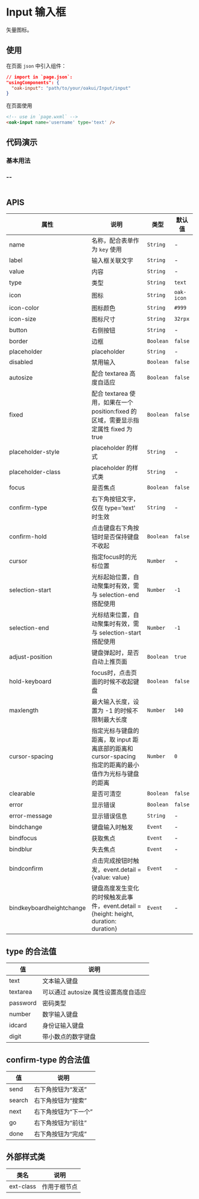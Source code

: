 # Input 输入框
矢量图标。

## 使用

在页面 `json` 中引入组件：

```json
// import in `page.json`:
"usingComponents": {
  "oak-input": "path/to/your/oakui/Input/input"
}
```

在页面使用
```html
<!-- use in `page.wxml` -->
<oak-input name='username' type='text' />
```

## 代码演示
### 基本用法

### --
```
```

## APIS

| 属性 | 说明 | 类型 | 默认值 |
|-----------|-----------|-----------|-------------|
| name | 名称，配合表单作为 `key` 使用 | `String` | - |
| label | 输入框关联文字 | `String` | - |
| value | 内容 | `String` | - |
| type | 类型  | `String` | `text` |
| icon | 图标 | `String` | `oak-icon` |
| icon-color | 图标颜色 | `String` | `#999` |
| icon-size | 图标尺寸 | `String` | `32rpx` |
| button | 右侧按钮 |  `String` | - |
| border | 边框 | `Boolean` | `false` |
| placeholder | placeholder | `String` | - |
| disabled | 禁用输入 | `Boolean` | `false` |
| autosize | 配合 textarea 高度自适应 | `Boolean` | `false` |
| fixed | 配合 textarea 使用，如果在一个 position:fixed 的区域，需要显示指定属性 fixed 为 true | `Boolean` | `false` |
| placeholder-style | placeholder 的样式 | `String` | - |
| placeholder-class | placeholder 的样式类 | `String` | - |
| focus | 是否焦点 | `Boolean` | `false` |
| confirm-type | 右下角按钮文字，仅在 type='text' 时生效 | `String` | - |
| confirm-hold | 点击键盘右下角按钮时是否保持键盘不收起 | `Boolean` | `false` |
| cursor | 指定focus时的光标位置 | `Number` | - |
| selection-start | 光标起始位置，自动聚集时有效，需与 selection-end 搭配使用 | `Number` | `-1` |
| selection-end | 光标结束位置，自动聚集时有效，需与 selection-start 搭配使用 | `Number` | `-1` |
| adjust-position | 键盘弹起时，是否自动上推页面 | `Boolean` | `true` |
| hold-keyboard | focus时，点击页面的时候不收起键盘 | `Boolean` | `false` |
| maxlength | 最大输入长度，设置为 -1 的时候不限制最大长度 | `Number` | `140` |
| cursor-spacing | 指定光标与键盘的距离，取 input 距离底部的距离和 cursor-spacing 指定的距离的最小值作为光标与键盘的距离 | `Number` | `0` |
| clearable | 是否可清空 | `Boolean` | `false` |
| error | 显示错误 | `Boolean` | `false` |
| error-message | 显示错误信息 | `String` | - |
| bindchange | 键盘输入时触发  | `Event` | - |
| bindfocus | 获取焦点  | `Event` | - |
| bindblur | 失去焦点  | `Event` | - |
| bindconfirm | 点击完成按钮时触发，event.detail = {value: value}  | `Event` | - |
| bindkeyboardheightchange | 键盘高度发生变化的时候触发此事件，event.detail = {height: height, duration: duration} | `Event` | - |

## type 的合法值

| 值 | 说明 |
|-----------|-----------|
| text | 文本输入键盘 |
| textarea | 可以通过 autosize 属性设置高度自适应 |
| password | 密码类型 |
| number | 数字输入键盘	|
| idcard | 身份证输入键盘	|
| digit | 带小数点的数字键盘 |

## confirm-type 的合法值

| 值 | 说明 |
|-----------|-----------|
| send | 右下角按钮为“发送”	 |
| search | 右下角按钮为“搜索” |
| next | 右下角按钮为“下一个” |
| go | 右下角按钮为“前往”	|
| done | 右下角按钮为“完成”	|

## 外部样式类

| 类名 | 说明 |
|-----------|-----------|
| ext-class | 作用于根节点 |
